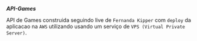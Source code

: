 ***API-Games***

API de Games construida seguindo live de `Fernanda Kipper` com `deploy` da aplicacao na `AWS` utilizando usando um serviço de `VPS (Virtual Private Server)`.
